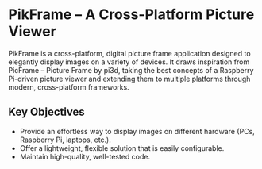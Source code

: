# PikFrame – A Cross-Platform Picture Viewer

PikFrame is a cross-platform, digital picture frame application designed to elegantly display images on a variety of
devices. It draws inspiration from PicFrame – Picture Frame by pi3d, taking the best concepts of a Raspberry Pi-driven
picture viewer and extending them to multiple platforms through modern, cross-platform frameworks.

## Key Objectives

- Provide an effortless way to display images on different hardware (PCs, Raspberry Pi, laptops, etc.).
- Offer a lightweight, flexible solution that is easily configurable.
- Maintain high-quality, well-tested code.
